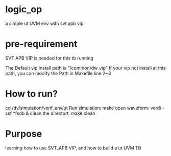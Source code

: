 # logic_op
a simple ut UVM env with svt apb vip

# pre-requirement
  SVT APB VIP is needed for this tb running

  The Default vip install path is "/common/dw_vip"
  If your vip not install at this path, you can modify the Path in Makefile line 2~3

# How to run?
  cd /dv/simulation/verif_env/ut
  Run simulation:
    make
  open waveform:
    verdi -ssf *fsdb &
  clean the directort:
    make clean

# Purpose
  learning how to use SVT_APB VIP, and how to build a ut UVM TB
